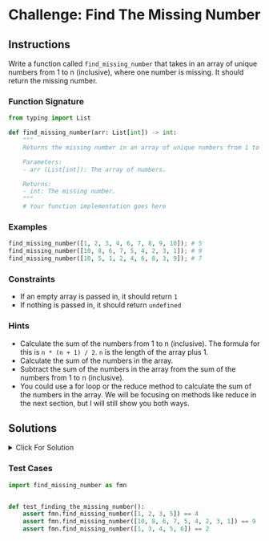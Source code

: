 # Challenge: Find The Missing Number

## Instructions

Write a function called `find_missing_number` that takes in an array of unique numbers from 1 to n (inclusive), where one number is missing. It should return the missing number.

### Function Signature

```python
from typing import List

def find_missing_number(arr: List[int]) -> int:
    """
    Returns the missing number in an array of unique numbers from 1 to n (inclusive).

    Parameters:
    - arr (List[int]): The array of numbers.

    Returns:
    - int: The missing number.
    """
    # Your function implementation goes here
```

### Examples

```python
find_missing_number([1, 2, 3, 4, 6, 7, 8, 9, 10]); # 5
find_missing_number([10, 8, 6, 7, 5, 4, 2, 3, 1]); # 9
find_missing_number([10, 5, 1, 2, 4, 6, 8, 3, 9]); # 7
```

### Constraints

- If an empty array is passed in, it should return `1`
- If nothing is passed in, it should return `undefined`

### Hints

- Calculate the sum of the numbers from 1 to n (inclusive). The formula for this is `n * (n + 1) / 2`. `n` is the length of the array plus 1.
- Calculate the sum of the numbers in the array.
- Subtract the sum of the numbers in the array from the sum of the numbers from 1 to n (inclusive).
- You could use a for loop or the reduce method to calculate the sum of the numbers in the array. We will be focusing on methods like reduce in the next section, but I will still show you both ways.

## Solutions

<details>
  <summary>Click For Solution</summary>

```python
def find_missing_number(arr):
    if len(arr) == 0:
        return 1

    n = len(arr) + 1

    expected_sum = n * (n+1) / 2
    actual_sum = sum(arr)

    return expected_sum - actual_sum
```

### Explanation

The `findMissingNumber` function takes in an array of unique numbers from 1 to n (inclusive), where one number is missing, and returns the missing number.

We first calculate the sum of the numbers from 1 to n (inclusive) using the formula `n * (n + 1) / 2`. This is called the gauss formula. We store this value in a variable called `expected_sum`.

To be more clear, let's look at an example. If we have an array of numbers from 1 to 10, the sum of those numbers is 55. We can calculate this using the gauss formula. `10 * (10 + 1) / 2 = 55`. We can also calculate this using a for loop or the reduce method.

Next, we calculate the sum of the numbers in the array. We store this value in a variable called `actual_sum`.

We then return the difference between the expected sum and the actual sum. This will be the missing number.

Again, you can use a for loop or the reduce method to calculate the sum of the numbers in the array.

</details>

### Test Cases

```python
import find_missing_number as fmn


def test_finding_the_missing_number():
    assert fmn.find_missing_number([1, 2, 3, 5]) == 4
    assert fmn.find_missing_number([10, 8, 6, 7, 5, 4, 2, 3, 1]) == 9
    assert fmn.find_missing_number([1, 3, 4, 5, 6]) == 2
```
